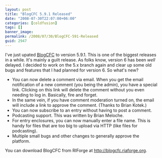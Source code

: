 ```yaml
---
layout: post
title: "BlogCFC 5.9.1 Released"
date: "2008-07-30T22:07:00+06:00"
categories: [coldfusion]
tags: []
banner_image: 
permalink: /2008/07/30/BlogCFC-591-Released
guid: 2947
---
```


I've just upated <a href="http://blogcfc.riaforge.org">BlogCFC</a> to version 5.9.1. This is one of the biggest releases in a while. It's mainly a guilt release. As folks know, version 6 has been <i>well</i> delayed. I decided to work on the 5.x branch again and clear up some old bugs and features that I had planned for version 6. So what's new?

<ul>
<li>You can now delete a comment via email. When you get the email notification of a new comment (you being the admin), you have a special link. Clicking on this link will delete the comment without you even needing to log in. Basically, fire and forget.
<li>In the same vein, if you have comment moderation turned on, the email will include a link to approve the comment. (Thanks to Brian Kotek.)
<li>You can now subscribe to an entry without having to post a comment.
<li>Podcasting support. This was written by Brian Meloche. 
<li>For entry enclosures, you can now manually enter a file name. This is handy for files that are too big to upload via HTTP (like files for podcasting).
<li>Multiple small bugs and other changes to generally approve the platform.
</ul>

You can download BlogCFC from RIForge at <a href="http://blogcfc.riaforge.org">http://blogcfc.riaforge.org</a>.